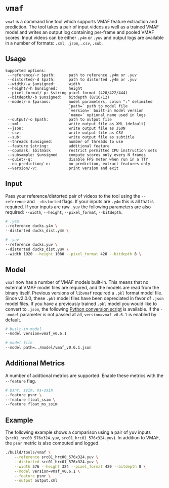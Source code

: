 # `vmaf`

`vmaf` is a command line tool which supports VMAF feature extraction and prediction. The tool takes a pair of input videos as well as a trained VMAF model and writes an output log containing per-frame and pooled VMAF scores. Input videos can be either `.y4m` or `.yuv` and output logs are available in a number of formats: `.xml`, `.json`, `.csv`, `.sub`.

## Usage

```
Supported options:
 --reference/-r $path:      path to reference .y4m or .yuv
 --distorted/-d $path:      path to distorted .y4m or .yuv
 --width/-w $unsigned:      width
 --height/-h $unsigned:     height
 --pixel_format/-p: $string pixel format (420/422/444)
 --bitdepth/-b $unsigned:   bitdepth (8/10/12)
 --model/-m $params:        model parameters, colon ":" delimited
                            `path=` path to model file
                            `version=` built-in model version
                            `name=` optional name used in logs
 --output/-o $path:         path to output file
 --xml:                     write output file as XML (default)
 --json:                    write output file as JSON
 --csv:                     write output file as CSV
 --sub:                     write output file as subtitle
 --threads $unsigned:       number of threads to use
 --feature $string:         additional feature
 --cpumask: $bitmask        restrict permitted CPU instruction sets
 --subsample: $unsigned     compute scores only every N frames
 --quiet/-q:                disable FPS meter when run in a TTY
 --no_prediction/-n:        no prediction, extract features only
 --version/-v:              print version and exit
```

## Input
Pass your reference/distorted pair of videos to the tool using the `--reference` and `--distorted` flags. If your inputs are `.y4m` this is all that is required. If your inputs are raw `.yuv` the following parameters are also required: `--width`, `--height`, `--pixel_format`, `--bitdepth`.

```sh
# .y4m
--reference ducks.y4m \
--distorted ducks_dist.y4m \

# .yuv
--reference ducks.yuv \
--distorted ducks_dist.yuv \
--width 1920 --height 1080 --pixel_format 420 --bitdepth 8 \
```

## Model
`vmaf` now has a number of VMAF models built-in. This means that no external VMAF model files are required, and the models are read from the binary itself. Previous versions of `libvmaf` required a `.pkl` format model file. Since v2.0.0, these `.pkl` model files have been depreciated in favor of `.json` model files. If you have a previously trained `.pkl` model you would like to convert to `.json`, the following [Python conversion script](../python/vmaf/script/convert_model_from_pkl_to_json.py) is available. If the `--model` parameter is not passed at all, `version=vmaf_v0.6.1` is enabled by default.

```sh
# built-in model
--model version=vmaf_v0.6.1

# model file
--model path=../model/vmaf_v0.6.1.json
```

## Additional Metrics
A number of addtional metrics are supported. Enable these metrics with the `--feature` flag.

```sh
# psnr, ssim, ms-ssim
--feature psnr \
--feature float_ssim \
--feature float_ms_ssim
```

## Example

The following example shows a comparison using a pair of yuv inputs (`src01_hrc00_576x324.yuv`, `src01_hrc01_576x324.yuv`). In addition to VMAF, the `psnr` metric is also computed and logged.

```sh
./build/tools/vmaf \
    --reference src01_hrc00_576x324.yuv \
    --distorted src01_hrc01_576x324.yuv \
    --width 576 --height 324 --pixel_format 420 --bitdepth 8 \
    --model version=vmaf_v0.6.1 \
    --feature psnr \
    --output output.xml
```
